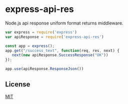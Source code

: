# express-api-res

Node.js api response uniform format returns middleware.

```js
var express = require('express')
var apiResponse = require('express-api-res')

const app = express();
app.get("/success_text", function(req, res, next) {
   next(new apiResponse.SuccessResponse("OK"))
});

app.use(apiResponse.ResponseJson())
```
## License

[MIT](LICENSE)